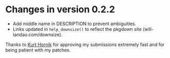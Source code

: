 # Changes in version 0.2.2

- Add middle name in DESCRIPTION to prevent ambiguities.
- Links updated in `help_downsize()` to reflect the pkgdown site (will-landau.com/downsize).

Thanks to [Kurt Hornik](http://statmath.wu-wien.ac.at/~hornik/software.html) for approving my submissions extremely fast and for being patient with my patches.
